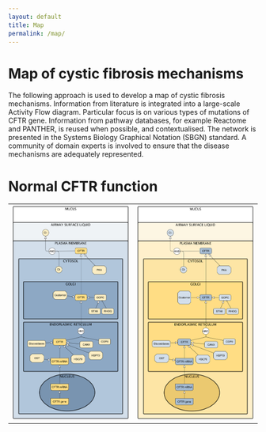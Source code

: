 ```yaml
---
layout: default
title: Map
permalink: /map/
---
```


# Map of cystic fibrosis mechanisms

The following approach is used to develop a map of cystic fibrosis mechanisms. Information from literature is integrated into a large-scale Activity Flow diagram. Particular focus is on various types of mutations of CFTR gene. Information from pathway databases, for example Reactome and PANTHER, is reused when possible, and contextualised. The network is presented in the Systems Biology Graphical Notation (SBGN) standard. A community of domain experts is involved to ensure that the disease mechanisms are adequately represented.  

# Normal CFTR function

<table>
    <tr>
      <td style="width: 360px;" align="center"><img src="/images/maps/CFTR_WT_v06_Blue.png" width="300"/></td>
      <td style="width: 360px;" align="center"><img src="/images/maps/CFTR_WT_v06_Yellow.png" width="300"/></td>
    </tr>
</table>

